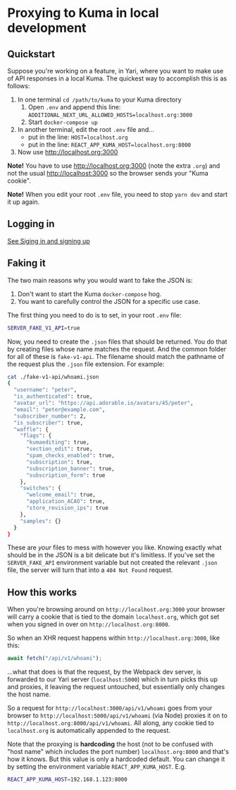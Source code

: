 # Proxying to Kuma in local development

## Quickstart

Suppose you're working on a feature, in Yari, where you want to make use
of API responses in a local Kuma. The quickest way to accomplish this is as follows:

1. In one terminal `cd /path/to/kuma` to your Kuma directory
   1. Open `.env` and append this line: `ADDITIONAL_NEXT_URL_ALLOWED_HOSTS=localhost.org:3000`
   1. Start `docker-compose up`
1. In another terminal, edit the root `.env` file and...
   - put in the line: `HOST=localhost.org`
   - put in the line: `REACT_APP_KUMA_HOST=localhost.org:8000`
1. Now use <http://localhost.org:3000>

**Note!** You have to use <http://localhost.org:3000> (note the extra `.org`)
and not the usual <http://localhost:3000> so the browser sends your "Kuma cookie".

**Note!** When you edit your root `.env` file, you need to stop `yarn dev`
and start it up again.

## Logging in

[See Siging in and signing up](./signingin.md)

## Faking it

The two main reasons why you would want to fake the JSON is:

1. Don't want to start the Kuma `docker-compose` hog.
1. You want to carefully control the JSON for a specific use case.

The first thing you need to do is to set, in your root `.env` file:

```bash
SERVER_FAKE_V1_API=true
```

Now, you need to create the `.json` files that should be returned. You do that
by creating files whose name matches the request. And the common folder for
all of these is `fake-v1-api`. The filename should match the pathname of the
request plus the `.json` file extension. For example:

```bash
cat ./fake-v1-api/whoami.json
{
  "username": "peter",
  "is_authenticated": true,
  "avatar_url": "https://api.adorable.io/avatars/45/peter",
  "email": "peter@example.com",
  "subscriber_number": 2,
  "is_subscriber": true,
  "waffle": {
    "flags": {
      "kumaediting": true,
      "section_edit": true,
      "spam_checks_enabled": true,
      "subscription": true,
      "subscription_banner": true,
      "subscription_form": true
    },
    "switches": {
      "welcome_email": true,
      "application_ACAO": true,
      "store_revision_ips": true
    },
    "samples": {}
  }
}
```

These are _your_ files to mess with however you like. Knowing exactly what
should be in the JSON is a bit delicate but it's limitless. If you've
set the `SERVER_FAKE_API` environment variable but not created the relevant
`.json` file, the server will turn that into a `404 Not Found` request.

## How this works

When you're browsing around on `http://localhost.org:3000` your browser
will carry a cookie that is tied to the domain `localhost.org`, which got
set when you signed in over on `http://localhost.org:8000`.

So when an XHR request happens within `http://localhost.org:3000`, like this:

```javascript
await fetch("/api/v1/whoami");
```

...what that does is that the request, by the Webpack dev server, is forwarded
to our Yari server (`localhost:5000`) which in turn picks this up and proxies,
it leaving the request untouched, but essentially only changes the host name.

So a request for `http://localhost:3000/api/v1/whoami` goes from your browser
to `http://localhost:5000/api/v1/whoami` (via Node) proxies it on to
`http://localhost.org:8000/api/v1/whoami`. All along, any cookie tied
to `localhost.org` is automatically appended to the request.

Note that the proxying is **hardcoding** the host (not to be confused with
"host name" which includes the port number) `localhost.org:8000` and that's
how it knows. But this value is only a hardcoded default. You can change it
by setting the environment variable `REACT_APP_KUMA_HOST`. E.g.

```bash
REACT_APP_KUMA_HOST=192.168.1.123:8000
```
